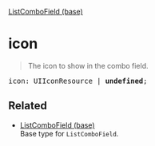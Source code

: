 [ListComboField (base)](ListComboField_base.md)

# icon

> The icon to show in the combo field.

<pre class="docgen_signature">icon: UIIconResource | <b>undefined</b>;</pre>

## Related

- [<!--{ref:type}-->ListComboField (base)](ListComboField_base.md) \
    Base type for `ListComboField`.
